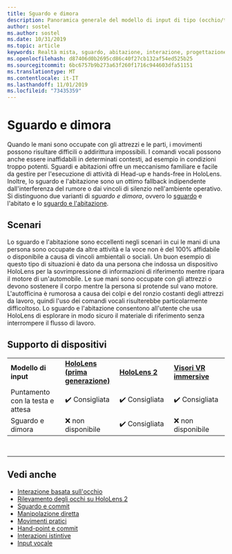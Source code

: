 ```yaml
---
title: Sguardo e dimora
description: Panoramica generale del modello di input di tipo (occhio/testa)
author: sostel
ms.author: sostel
ms.date: 10/31/2019
ms.topic: article
keywords: Realtà mista, sguardo, abitazione, interazione, progettazione, rilevamento degli occhi, verifica della testa
ms.openlocfilehash: d87406d0b2695cd86c40f27cb132af54ed525b25
ms.sourcegitcommit: 6bc6757b9b273a63f260f1716c944603dfa51151
ms.translationtype: MT
ms.contentlocale: it-IT
ms.lasthandoff: 11/01/2019
ms.locfileid: "73435359"
---
```

# <a name="gaze-and-dwell"></a>Sguardo e dimora

Quando le mani sono occupate con gli attrezzi e le parti, i movimenti possono risultare difficili o addirittura impossibili. I comandi vocali possono anche essere inaffidabili in determinati contesti, ad esempio in condizioni troppo potenti. Sguardi e abitazioni offre un meccanismo familiare e facile da gestire per l'esecuzione di attività di Head-up e hands-free in HoloLens. Inoltre, lo sguardo e l'abitazione sono un ottimo fallback indipendente dall'interferenza del rumore o dai vincoli di silenzio nell'ambiente operativo.
Si distinguono due varianti di _sguardo e dimora_, ovvero lo [sguardo](gaze-and-dwell-head.md) e l'abitato e lo [sguardo e l'abitazione](gaze-and-dwell-eyes.md).

## <a name="scenarios"></a>Scenari

Lo sguardo e l'abitazione sono eccellenti negli scenari in cui le mani di una persona sono occupate da altre attività e la voce non è del 100% affidabile o disponibile a causa di vincoli ambientali o sociali. Un buon esempio di questo tipo di situazioni è dato da una persona che indossa un dispositivo HoloLens per la sovrimpressione di informazioni di riferimento mentre ripara il motore di un'automobile. Le sue mani sono occupate con gli attrezzi o devono sostenere il corpo mentre la persona si protende sul vano motore. L'autofficina è rumorosa a causa dei colpi e del ronzio costanti degli attrezzi da lavoro, quindi l'uso dei comandi vocali risulterebbe particolarmente difficoltoso. Lo sguardo e l'abitazione consentono all'utente che usa HoloLens di esplorare in modo sicuro il materiale di riferimento senza interrompere il flusso di lavoro. 

## <a name="device-support"></a>Supporto di dispositivi

<table>
    <colgroup>
    <col width="25%" />
    <col width="25%" />
    <col width="25%" />
    <col width="25%" />
    </colgroup>
    <tr>
        <td><strong>Modello di input</strong></td>
        <td><a href="hololens-hardware-details.md"><strong>HoloLens (prima generazione)</strong></a></td>
        <td><a href="https://docs.microsoft.com/hololens/hololens2-hardware"><strong>HoloLens 2</strong></td>
        <td><a href="immersive-headset-hardware-details.md"><strong>Visori VR immersive</strong></a></td>
    </tr>
     <tr>
        <td>Puntamento con la testa e attesa</td>
        <td>✔️ Consigliata</td>
        <td>✔️ Consigliata</td>
        <td>✔️ Consigliata</td>
    </tr>
     <tr>
        <td>Sguardo e dimora</td>
        <td>❌ non disponibile</td>
        <td>✔️ Consigliata</td>
        <td>❌ non disponibile</td>
    </tr>
</table>


<br>

---
 
 ## <a name="see-also"></a>Vedi anche
* [Interazione basata sull'occhio](eye-gaze-interaction.md)
* [Rilevamento degli occhi su HoloLens 2](eye-tracking.md)
* [Sguardo e commit](gaze-and-commit.md)
* [Manipolazione diretta](direct-manipulation.md)
* [Movimenti pratici](gaze-and-commit.md#composite-gestures)
* [Hand-point e commit](point-and-commit.md)
* [Interazioni istintive](interaction-fundamentals.md)
* [Input vocale](voice-input.md)
